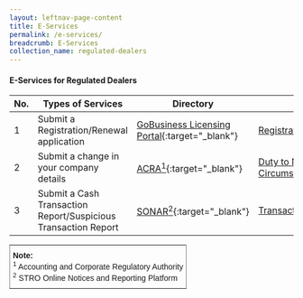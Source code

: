 ```yaml
---
layout: leftnav-page-content
title: E-Services
permalink: /e-services/
breadcrumb: E-Services
collection_name: regulated-dealers
---
```


#### E-Services for Regulated Dealers

| No. | Types of Services | Directory | Related Pages |
| --- | --- | --- | --- |
| 1 | Submit a Registration/Renewal application | <a href="https://www.gobusiness.gov.sg/licences">GoBusiness Licensing Portal</a>{:target="_blank"} | [Registration](/registration/){:target="_blank"}/[Renewal](/renewal/){:target="_blank"} |
| 2 |Submit a change in your company details | <a href="https://www.bizfile.gov.sg">ACRA<sup>1</sup></a>{:target="_blank"} | [Duty to Notify Registrar of Change in Particulars and Circumstances](/other-regulatory-requirements/){:target="_blank"} |
| 3 | Submit a Cash Transaction Report/Suspicious Transaction Report | <a href="https://www.police.gov.sg/sonar">SONAR<sup>2</sup></a>{:target="_blank"} | [Transaction-based requirements](/transaction-based-requirements/){:target="_blank"} |

<style type="text/css">
.tg  {border-collapse:collapse;border-spacing:0;}
.tg td{font-family:Arial, sans-serif;font-size:14px;padding:10px 5px;border-style:solid;border-width:1px;overflow:hidden;word-break:normal;border-color:black;}
.tg th{font-family:Arial, sans-serif;font-size:14px;font-weight:normal;padding:10px 5px;border-style:solid;border-width:1px;overflow:hidden;word-break:normal;border-color:black;}
.tg .tg-xldj{border-color:inherit;text-align:left}
</style>
<table class="tg">
  <tr>
    <th class="tg-xldj"><span style="font-weight:bold">Note:</span><br><span style="font-style:inherit"><sup>1</sup> Accounting and Corporate Regulatory Authority</span><br>
      <span style="font-style:inherit"><sup>2</sup> STRO Online Notices and Reporting Platform</span></th>
  </tr>
</table>
